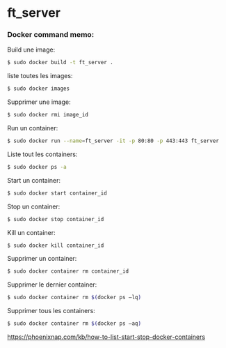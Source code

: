 # ft_server

### **Docker command memo:**
Build une image:
 ```sh
 $ sudo docker build -t ft_server .
 ```
 liste toutes les images:
 ```sh
 $ sudo docker images
 ```
Supprimer une image:
```sh
$ sudo docker rmi image_id
```
 Run un container:
 ```sh
 $ sudo docker run --name=ft_server -it -p 80:80 -p 443:443 ft_server
 ```
   Liste tout les containers:
 ```sh
 $ sudo docker ps -a
 ```
 Start un container:
 ```sh
 $ sudo docker start container_id
 ```
 Stop un container:
 ```sh
 $ sudo docker stop container_id
 ```
 Kill un container:
 ```sh
 $ sudo docker kill container_id
 ```
 Supprimer un container:
 ```sh
 $ sudo docker container rm container_id
 ```
  Supprimer le dernier container:
 ```sh
 $ sudo docker container rm $(docker ps –lq)
 ```
 Supprimer tous les containers:
 ```sh
 $ sudo docker container rm $(docker ps –aq)
 ```
 https://phoenixnap.com/kb/how-to-list-start-stop-docker-containers